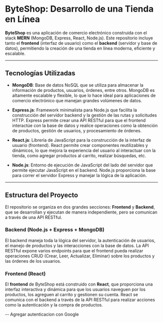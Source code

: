 # ByteShop: Desarrollo de una Tienda en Línea

**ByteShop** es una aplicación de comercio electrónico construida con el stack **MERN** (MongoDB, Express, React, Node.js). Este repositorio incluye tanto el **frontend** (interfaz de usuario) como el **backend** (servidor y base de datos), permitiendo la creación de una tienda en línea moderna, eficiente y escalable.

---

## Tecnologías Utilizadas

- **MongoDB**: Base de datos NoSQL que se utiliza para almacenar la información de productos, usuarios, órdenes, entre otros. MongoDB es altamente escalable y flexible, lo que lo hace ideal para aplicaciones de comercio electrónico que manejan grandes volúmenes de datos.

- **Express.js**: Framework minimalista para Node.js que facilita la construcción del servidor backend y la gestión de las rutas y solicitudes HTTP. Express permite crear una API RESTful para que el frontend interactúe con la base de datos y realice operaciones como la obtención de productos, gestión de usuarios, y procesamiento de órdenes.

- **React.js**: Librería de JavaScript para la construcción de la interfaz de usuario (frontend). React permite crear componentes reutilizables y dinámicos, lo que mejora la experiencia del usuario al interactuar con la tienda, como agregar productos al carrito, realizar búsquedas, etc.

- **Node.js**: Entorno de ejecución de JavaScript del lado del servidor que permite ejecutar JavaScript en el backend. Node.js proporciona la base para correr el servidor Express y manejar la lógica de la aplicación.

---

## Estructura del Proyecto

El repositorio se organiza en dos grandes secciones: **Frontend** y **Backend**, que se desarrollan y ejecutan de manera independiente, pero se comunican a través de una API RESTful.

### Backend (Node.js + Express + MongoDB)

El backend maneja toda la lógica del servidor, la autenticación de usuarios, el manejo de productos y las interacciones con la base de datos. La API RESTful expone varios endpoints para que el frontend pueda realizar operaciones CRUD (Crear, Leer, Actualizar, Eliminar) sobre los productos y las órdenes de los usuarios.

### Frontend (React)

El **frontend** de ByteShop está construido con **React**, que proporciona una interfaz interactiva y dinámica para que los usuarios naveguen por los productos, los agreguen al carrito y gestionen su cuenta. React se comunica con el backend a través de la API RESTful para realizar acciones como la autenticación y la compra de productos.

--
Agregar autenticacion con Google

